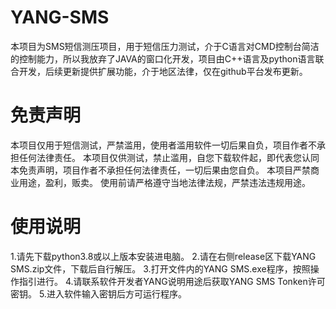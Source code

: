 # YANG-SMS
本项目为SMS短信测压项目，用于短信压力测试，介于C语言对CMD控制台简洁的控制能力，所以我放弃了JAVA的窗口化开发，项目由C++语言及python语言联合开发，后续更新提供扩展功能，介于地区法律，仅在github平台发布更新。
# 免责声明
本项目仅用于短信测试，严禁滥用，使用者滥用软件一切后果自负，项目作者不承担任何法律责任。
本项目仅供测试，禁止滥用，自您下载软件起，即代表您认同本免责声明，项目作者不承担任何法律责任，一切后果由您自负。
本项目严禁商业用途，盈利，贩卖。
使用前请严格遵守当地法律法规，严禁违法违规用途。
# 使用说明
1.请先下载python3.8或以上版本安装进电脑。
2.请在右侧release区下载YANG SMS.zip文件，下载后自行解压。
3.打开文件内的YANG SMS.exe程序，按照操作指引进行。
4.请联系软件开发者YANG说明用途后获取YANG SMS Tonken许可密钥。
5.进入软件输入密钥后方可运行程序。

